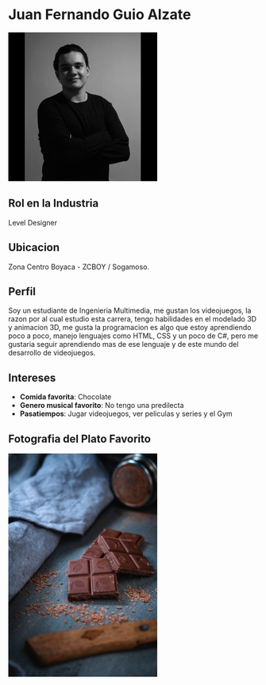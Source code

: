 # Juan Fernando Guio Alzate
<img src="./MI FOTO.jpeg" alt="Foto de perfil de Juan Guio" width="300"/>

## Rol en la Industria 
Level Designer

## Ubicacion 
Zona Centro Boyaca - ZCBOY / Sogamoso.

## Perfil 
Soy un estudiante de Ingenieria Multimedia, me gustan los videojuegos, la razon por al cual estudio esta carrera, tengo habilidades en el modelado 3D y animacion 3D, me gusta la programacion es algo que estoy aprendiendo poco a poco, manejo lenguajes como HTML, CSS y un poco de C#, pero me gustaria seguir aprendiendo mas de ese lenguaje y de este mundo del desarrollo de videojuegos.

## Intereses 
- **Comida favorita**: Chocolate 
- **Genero musical favorito**: No tengo una predilecta  
- **Pasatiempos**: Jugar videojuegos, ver peliculas y series y el Gym

## Fotografia del Plato Favorito 
<img src="./CHOCOLATE.jpg" alt="Foto de un chocolate" width="300"/>